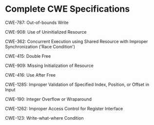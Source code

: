 

# Complete CWE Specifications

CWE-787: Out-of-bounds Write

CWE-908: Use of Uninitialized Resource

CWE-362: Concurrent Execution using Shared Resource with Improper Synchronization ('Race Condition')

CWE-415: Double Free

CWE-909: Missing Initialization of Resource

CWE-416: Use After Free

CWE-1285: Improper Validation of Specified Index, Position, or Offset in Input

CWE-190: Integer Overflow or Wraparound

CWE-1262: Improper Access Control for Register Interface

CWE-123: Write-what-where Condition